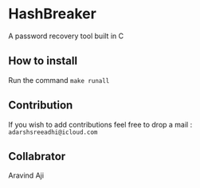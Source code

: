 # HashBreaker
 A password recovery tool built in C 
 
 
 ## How to install 
 
 Run the command ```make runall  ```
 
 
 
## Contribution 

If you wish to add contributions feel free to drop a mail : ```adarshsreeadhi@icloud.com```


## Collabrator

 Aravind Aji
